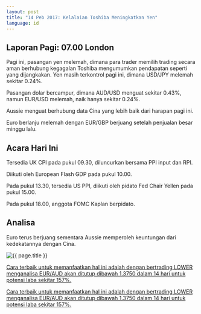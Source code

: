 ```yaml
---
layout: post
title: "14 Peb 2017: Kelalaian Toshiba Meningkatkan Yen"
language: id
---
```

## Laporan Pagi: 07.00 London

Pagi ini, pasangan yen melemah, dimana para trader memilih trading secara aman berhubung kegagalan Toshiba mengumumkan pendapatan seperti yang dijangkakan. Yen masih terkontrol pagi ini, dimana USD/JPY melemah sekitar 0.24%.

Pasangan dolar bercampur, dimana AUD/USD menguat sekitar 0.43%, namun EUR/USD melemah, naik hanya sekitar 0.24%.

Aussie menguat berhubung data Cina yang lebih baik dari harapan pagi ini.

Euro berlanju melemah dengan EUR/GBP berjuang setelah penjualan besar minggu lalu.

## Acara Hari Ini

Tersedia UK CPI pada pukul 09.30, diluncurkan bersama PPI input dan RPI.

Diikuti oleh European Flash GDP pada pukul 10.00.

Pada pukul 13.30, tersedia US PPI, diikuti oleh pidato Fed Chair Yellen pada pukul 15.00.

Pada pukul 18.00, anggota FOMC Kaplan berpidato.

## Analisa

Euro terus berjuang sementara Aussie memperoleh keuntungan dari kedekatannya dengan Cina.

<img class="post-image" src="{{ site.url }}/images/Screen Shot 2017-02-14.png" alt="{{ page.title }}">

<a href="%LINK%%?currency=USD&market=forex&underlying=frxEURAUD&formname=higherlower&duration_amount=14&duration_units=d&amount=10&amount_type=payout&expiry_type=duration&barrier=1.3750">Cara terbaik untuk memanfaatkan hal ini adalah dengan bertrading LOWER menganalisa EUR/AUD akan ditutup dibawah 1.3750 dalam 14 hari untuk potensi laba sekitar 157%.</a>

[Cara terbaik untuk memanfaatkan hal ini adalah dengan bertrading LOWER menganalisa EUR/AUD akan ditutup dibawah 1.3750 dalam 14 hari untuk potensi laba sekitar 157%.](%LINK%%?currency=USD&market=forex&underlying=frxEURAUD&formname=higherlower&duration_amount=14&duration_units=d&amount=10&amount_type=payout&expiry_type=duration&barrier=1.3750)